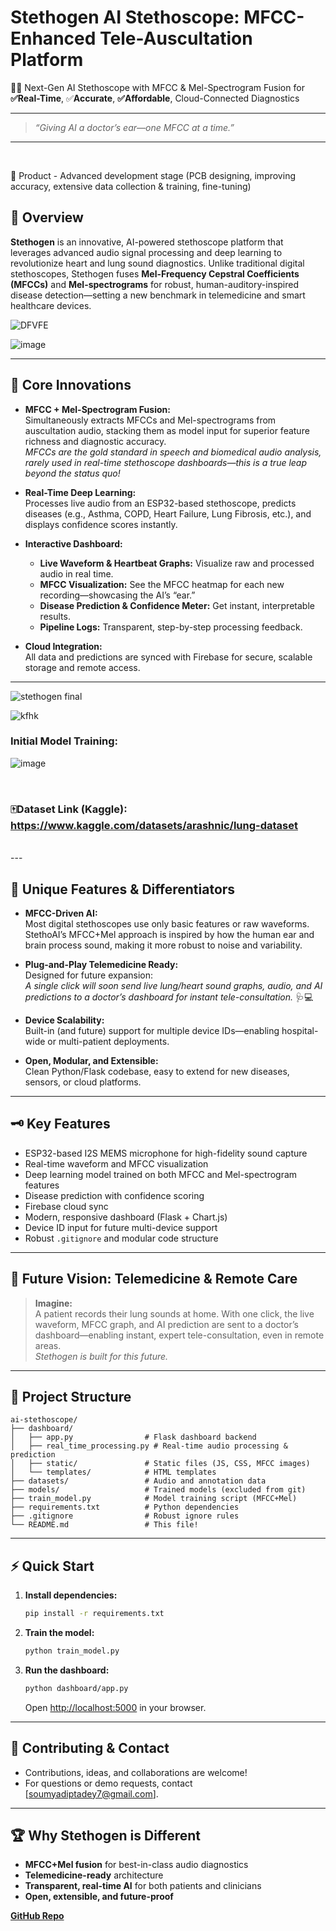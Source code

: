 
#  **Stethogen AI Stethoscope: MFCC-Enhanced Tele-Auscultation Platform** 

 🧑‍⚕️ Next-Gen AI Stethoscope with MFCC & Mel-Spectrogram Fusion for **✅Real-Time**, ✅**Accurate**, **✅Affordable**, Cloud-Connected Diagnostics

---

> _“Giving AI a doctor’s ear—one MFCC at a time.”_ 

---
<br>

🔴 Product - Advanced development stage (PCB  designing, improving accuracy, extensive data collection & training, fine-tuning)

## 🌟 Overview

**Stethogen** is an innovative, AI-powered stethoscope platform that leverages advanced audio signal processing and deep learning to revolutionize heart and lung sound diagnostics. Unlike traditional digital stethoscopes, Stethogen fuses **Mel-Frequency Cepstral Coefficients (MFCCs)** and **Mel-spectrograms** for robust, human-auditory-inspired disease detection—setting a new benchmark in telemedicine and smart healthcare devices.

![DFVFE](https://github.com/user-attachments/assets/0ac587c5-dc53-4b2e-895a-e467ce7656f2)

![image](https://github.com/user-attachments/assets/e2b8de29-f718-45ff-8f7b-772a92fa71cd)

---

## 🧠 Core Innovations

- **MFCC + Mel-Spectrogram Fusion:**  
  Simultaneously extracts MFCCs and Mel-spectrograms from auscultation audio, stacking them as model input for superior feature richness and diagnostic accuracy.  
  _MFCCs are the gold standard in speech and biomedical audio analysis, rarely used in real-time stethoscope dashboards—this is a true leap beyond the status quo!_

- **Real-Time Deep Learning:**  
  Processes live audio from an ESP32-based stethoscope, predicts diseases (e.g., Asthma, COPD, Heart Failure, Lung Fibrosis, etc.), and displays confidence scores instantly.

- **Interactive Dashboard:**  
  - **Live Waveform & Heartbeat Graphs:** Visualize raw and processed audio in real time.
  - **MFCC Visualization:** See the MFCC heatmap for each new recording—showcasing the AI’s “ear.”
  - **Disease Prediction & Confidence Meter:** Get instant, interpretable results.
  - **Pipeline Logs:** Transparent, step-by-step processing feedback.

- **Cloud Integration:**  
  All data and predictions are synced with Firebase for secure, scalable storage and remote access.

---

![stethogen final](https://github.com/user-attachments/assets/b7da0f5e-e74f-41f3-8eb0-f2bb487c1fe0)

![kfhk](https://github.com/user-attachments/assets/c14ebf9d-27ea-4a1c-8a01-bb9b65a66e2f)

### Initial Model Training:

![image](https://github.com/user-attachments/assets/ecba9704-8556-43e5-bfaa-f8c52165531c)

<br>

### 🀄Dataset Link (Kaggle): https://www.kaggle.com/datasets/arashnic/lung-dataset

<br>
---


## 🚀 Unique Features & Differentiators

- **MFCC-Driven AI:**  
  Most digital stethoscopes use only basic features or raw waveforms. StethoAI’s MFCC+Mel approach is inspired by how the human ear and brain process sound, making it more robust to noise and variability.

- **Plug-and-Play Telemedicine Ready:**  
  Designed for future expansion:  
  _A single click will soon send live lung/heart sound graphs, audio, and AI predictions to a doctor’s dashboard for instant tele-consultation._ 🩺💻

- **Device Scalability:**  
  Built-in (and future) support for multiple device IDs—enabling hospital-wide or multi-patient deployments.

- **Open, Modular, and Extensible:**  
  Clean Python/Flask codebase, easy to extend for new diseases, sensors, or cloud platforms.

---

## 🗝️ Key Features

- ESP32-based I2S MEMS microphone for high-fidelity sound capture
- Real-time waveform and MFCC visualization
- Deep learning model trained on both MFCC and Mel-spectrogram features
- Disease prediction with confidence scoring
- Firebase cloud sync
- Modern, responsive dashboard (Flask + Chart.js)
- Device ID input for future multi-device support
- Robust `.gitignore` and modular code structure

---

## 🏥 Future Vision: Telemedicine & Remote Care

> **Imagine:**  
> A patient records their lung sounds at home. With one click, the live waveform, MFCC graph, and AI prediction are sent to a doctor’s dashboard—enabling instant, expert tele-consultation, even in remote areas.  
> _Stethogen is built for this future._

---

## 📂 Project Structure

```
ai-stethoscope/
├── dashboard/
│   ├── app.py                # Flask dashboard backend
│   ├── real_time_processing.py # Real-time audio processing & prediction
│   ├── static/               # Static files (JS, CSS, MFCC images)
│   └── templates/            # HTML templates
├── datasets/                 # Audio and annotation data
├── models/                   # Trained models (excluded from git)
├── train_model.py            # Model training script (MFCC+Mel)
├── requirements.txt          # Python dependencies
├── .gitignore                # Robust ignore rules
└── README.md                 # This file!
```

---

## ⚡ Quick Start

1. **Install dependencies:**
   ```sh
   pip install -r requirements.txt
   ```

2. **Train the model:**
   ```sh
   python train_model.py
   ```

3. **Run the dashboard:**
   ```sh
   python dashboard/app.py
   ```
   Open [http://localhost:5000](http://localhost:5000) in your browser.

---

## 🤝 Contributing & Contact

- Contributions, ideas, and collaborations are welcome!
- For questions or demo requests, contact [soumyadiptadey7@gmail.com].

---

## 🏆 Why Stethogen is Different

- **MFCC+Mel fusion** for best-in-class audio diagnostics
- **Telemedicine-ready** architecture
- **Transparent, real-time AI** for both patients and clinicians
- **Open, extensible, and future-proof**



**[GitHub Repo](https://github.com/decode-soumyadipta/Ai-Stethoscope-Innovation)**

